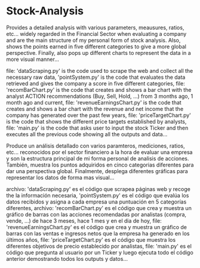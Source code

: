 # Stock-Analysis
Provides a detailed analysis with various parameters, meausures, ratios, etc... widely regarded in the Financial Sector when evaluating a company and are the main structure of my personal form of stock analysis. Also, shows the points earned in five different categories to give a more global perspective. Finally, also pops up different charts to represent the data in a more visual manner...

file: 'dataScraping.py' is the code used to scrape the web and collect all the necessary raw data, 'pointSystem.py' is the code that evaluates the data retrieved and gives the company a score in five different categories, file: 'recomBarChart.py' is the code that creates and shows a bar chart with the analyst ACTION recommendations (Buy, Sell, Hold, ...) from 3 months ago, 1 month ago and current, file: 'revenueEarningsChart.py' is the code that creates and shows a bar chart with the revenue and net income that the company has generated over the past few years, file: 'priceTargetChart.py' is the code that shows the different price targets established by analysts, file: 'main.py' is the code that asks user to input the stock Ticker and then executes all the previous code showing all the outputs and data...


Produce un análisis detallado con varios paramteros, mediciones, ratios, etc... reconocidos por el sector financiero a la hora de evaluar una empresa y son la estructura principal de mi forma personal de analisis de acciones. También, muestra los puntos adquiridos en cinco categorias diferentes para dar una perspectiva global. Finalmente, desplega diferentes gráficas para representar los datos de forma mas visual...

archivo: 'dataScraping.py' es el código que scrapea páginas web y recoge the la información necesaria, 'pointSystem.py' es el código que evalúa los datos recibidos y asigna a cada empresa una puntuación en 5 categorías diferentes, archivo: 'recomBarChart.py' es el código que crea y muestra un gráfico de barras con las acciones recomendadas por analistas (compra, vende, ...) de hace 3 meses, hace 1 mes y en el dia de hoy, file: 'revenueEarningsChart.py' es el código que crea y muestra un gráfico de barras con las ventas e ingresos netos que la empresa ha generado en los últimos años, file: 'priceTargetChart.py' es el código que muestra los diferentes objetivos de precio establecido por analistas, file: 'main.py' es el código que pregunta al usuario por un Ticker y luego ejecuta todo el código anterior demostrando todos los outputs y datos...

